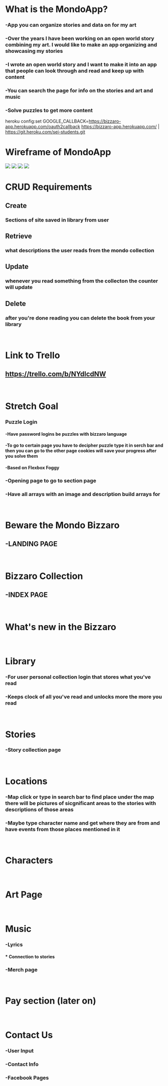 
# What is the MondoApp?
### -App you can organize stories and data on for my art
### -Over the years I have been working on an open world story combining my art. I would like to make an app organizing and showcasing my stories
### -I wrote an open world story and I want to make it into an app that people can look through and read and keep up with content
### -You can search the page for info on the stories and art and music
### -Solve puzzles to get more content

  <!-- mongoose.connect(process.env.DATABASE_URL, {
  useNewUrlParser: true,
  useUnifiedTopology: true,
  useCreateIndex: true
} -->

<!-- mongodb+srv://admin:Mango383@cluster0.m0exe.mongodb.net/admin?retryWrites=true&w=majority -->


<!-- https://git.heroku.com/bizzaro-app.git -->

heroku config:set GOOGLE_CALLBACK=https://bizzaro-app.herokuapp.com/oauth2callback
https://bizzaro-app.herokuapp.com/ | https://git.heroku.com/sei-students.git
<!-- https://git.heroku.com/bizzaro-app.git -->

# Wireframe of MondoApp 
<img src="images/wireFrame2.jpg">
<img src="images/wireFrame3.jpg">
<img src="images/wireFrame4.jpg">
<img src="images/wireFrame5.jpg">


# CRUD Requirements
## Create
### Sections of site saved in library from user
## Retrieve
### what descriptions the user reads from the mondo collection
## Update
### whenever you read something from the collecton the counter will update
## Delete
### after you're done reading you can delete the book from your library
<br>
 
# Link to Trello
## https://trello.com/b/NYdlcdNW
<br>

# Stretch Goal
### Puzzle Login
#### -Have password logins be puzzles with bizzaro language
#### -To go to certain page you have to  decipher puzzle type it in serch bar and then you can go to the other page cookies will save your progress after you solve them
#### -Based on Flexbox Foggy

### -Opening page to go to section page
### -Have all arrays with an image and description build arrays for 
<br>

# Beware the Mondo Bizzaro
## -LANDING PAGE
<br>

# Bizzaro Collection
## -INDEX PAGE
<br>

# What's new in the Bizzaro
<br>

# Library 
### -For user personal collection login that stores what you've read
### -Keeps clock of all you've read and unlocks more the more you read
<br>

# Stories
### -Story collection page
<br>

# Locations
### -Map click or type in search bar to find place under the map there will be pictures of sicgnificant areas to the stories with descriptions of those areas
### -Maybe type character name and get where they are from and have events from those places mentioned in it
<br>

# Characters
<br>

# Art Page
<br>

# Music
### -Lyrics
#### * Connection to stories
### -Merch page
<br>

# Pay section (later on)
<br>

# Contact Us
### -User Input
### -Contact Info
### -Facebook Pages
